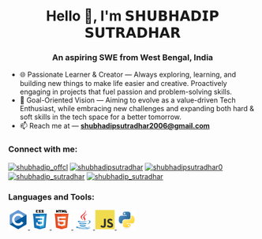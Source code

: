 <h1 align="center">Hello 👋, I'm 𝗦𝗛𝗨𝗕𝗛𝗔𝗗𝗜𝗣 𝗦𝗨𝗧𝗥𝗔𝗗𝗛𝗔𝗥</h1>
<h3 align="center">An aspiring SWE from West Bengal, India</h3>

- 🌐 Passionate Learner & Creator — Always exploring, learning, and building new things to make life easier and creative. Proactively engaging in projects that fuel passion and problem-solving skills.
- 🎯 Goal-Oriented Vision — Aiming to evolve as a value-driven Tech Enthusiast, while embracing new challenges and expanding both hard & soft skills in the tech space for a better tomorrow.
- 📫 Reach me at — **shubhadipsutradhar2006@gmail.com**

  
<h3 align="left">Connect with me:</h3>
<p align="left">
<a href="https://x.com/shubhadip_offcl" target="blank"><img align="center" src="https://raw.githubusercontent.com/rahuldkjain/github-profile-readme-generator/master/src/images/icons/Social/twitter.svg" alt="shubhadip_offcl" height="30" width="40" /></a>
<a href="https://linkedin.com/in/shubhadipsutradhar" target="blank"><img align="center" src="https://raw.githubusercontent.com/rahuldkjain/github-profile-readme-generator/master/src/images/icons/Social/linked-in-alt.svg" alt="shubhadipsutradhar" height="30" width="40" /></a>
<a href="https://facebook.com/shubhadipsutradhar0" target="blank"><img align="center" src="https://raw.githubusercontent.com/rahuldkjain/github-profile-readme-generator/master/src/images/icons/Social/facebook.svg" alt="shubhadipsutradhar0" height="30" width="40" /></a>
<a href="https://instagram.com/shubhadip_sutradhar" target="blank"><img align="center" src="https://raw.githubusercontent.com/rahuldkjain/github-profile-readme-generator/master/src/images/icons/Social/instagram.svg" alt="shubhadip_sutradhar" height="30" width="40" /></a>
<a href="https://youtube.com/@shubhadip_sutradhar" target="blank"><img align="center" src="https://raw.githubusercontent.com/rahuldkjain/github-profile-readme-generator/master/src/images/icons/Social/youtube.svg" alt="shubhadip_sutradhar" height="30" width="40" /></a>
</p>

<h3 align="left">Languages and Tools:</h3>
<p align="left"> <a href="https://www.cprogramming.com/" target="_blank" rel="noreferrer"> <img src="https://raw.githubusercontent.com/devicons/devicon/master/icons/c/c-original.svg" alt="c" width="40" height="40"/> </a> <a href="https://www.w3schools.com/css/" target="_blank" rel="noreferrer"> <img src="https://raw.githubusercontent.com/devicons/devicon/master/icons/css3/css3-original-wordmark.svg" alt="css3" width="40" height="40"/> </a> <a href="https://www.w3.org/html/" target="_blank" rel="noreferrer"> <img src="https://raw.githubusercontent.com/devicons/devicon/master/icons/html5/html5-original-wordmark.svg" alt="html5" width="40" height="40"/> </a> <a href="https://www.java.com" target="_blank" rel="noreferrer"> <img src="https://raw.githubusercontent.com/devicons/devicon/master/icons/java/java-original.svg" alt="java" width="40" height="40"/> </a> <a href="https://developer.mozilla.org/en-US/docs/Web/JavaScript" target="_blank" rel="noreferrer"> <img src="https://raw.githubusercontent.com/devicons/devicon/master/icons/javascript/javascript-original.svg" alt="javascript" width="40" height="40"/> </a> <a href="https://www.python.org" target="_blank" rel="noreferrer"> <img src="https://raw.githubusercontent.com/devicons/devicon/master/icons/python/python-original.svg" alt="python" width="40" height="40"/> </a> </p>

